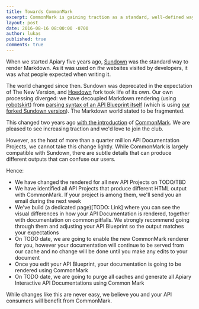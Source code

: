 ```yaml
---
title: Towards CommonMark
excerpt: CommonMark is gaining traction as a standard, well-defined way to render Markdown. Apiary will join the flock. 
layout: post
date: 2016-08-16 08:00:00 -0700
author: lukas
published: true
comments: true
---
```


When we started Apiary five years ago, [Sundown](https://github.com/vmg/sundown) was the standard way to render Markdown. As it was used on *the* websites visited by developers, it was what people expected when writing it.

The world changed since then. Sundown was deprecated in the expectation of The New Version, and [Hoedown](https://github.com/hoedown/hoedown) fork took life of its own. Our own processing diverged: we have decoupled Markdown rendering (using [robotskirt](https://github.com/benmills/robotskirt)) from [parsing syntax of an API Blueprint itself](https://github.com/apiaryio/markdown-parser) (which is using [our forked Sundown version](https://github.com/apiaryio/sundown)). The Markdown world stated to be fragmented.

This changed two years ago [with the introduction](https://blog.codinghorror.com/standard-markdown-is-now-common-markdown/) of [CommonMark](http://commonmark.org/). We are pleased to see increasing traction and we'd love to join the club.

However, as the host of more than a quarter million API Documentation Projects, we cannot take this change lightly. While CommonMark is largely compatible with Sundown, there are subtle details that can produce different outputs that can confuse our users.

Hence:

* We have changed the rendered for all new API Projects on TODO/TBD
* We have identified all API Projects that produce different HTML output with CommonMark. If your project is among them, we'll send you an email during the next week
* We've build (a dedicated page)[TODO: Link] where you can see the visual differences in how your API Documentation is rendered, together with documentation on common pitfalls. We strongly recommend going through them and adjusting your API Blueprint so the output matches your expectations
* On TODO date, we are going to enable the new CommonMark renderer for you, however your documentation will continue to be served from our cache and no change will be done until you make any edits to your document
* Once you edit your API Blueprint, your documentation is going to be rendered using CommonMark
* On TODO date, we are going to purge all caches and generate all Apiary Interactive API Documentations using Common Mark

While changes like this are never easy, we believe you and your API consumers will benefit from CommonMark. 